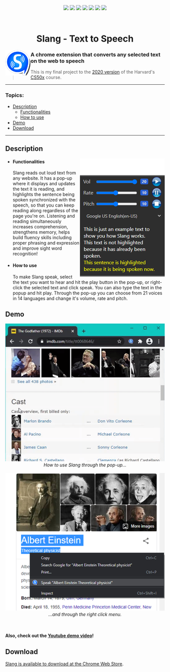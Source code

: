 <p align="center">
  <img src="http://img.shields.io/static/v1?label=Platform&message=Google%20Chrome&color=e37e27&style=for-the-badge&logo=google-chrome&logoColor=e37e27"/>
  <img src="https://img.shields.io/static/v1?label=API&message=Web%20Speech&color=405cdb&style=for-the-badge&logo=mdn-web-docs&logoColor=405cdb"/>
  <img src="https://img.shields.io/static/v1?label=Framework&message=Bootstrap&color=8f42d4&style=for-the-badge&logo=bootstrap&logoColor=8f42d4"/>
  <img src="http://img.shields.io/static/v1?label=Javascript&message=ES6&color=fce10f&style=for-the-badge&logo=javascript&logoColor=fce10f"/>
  <img src="http://img.shields.io/static/v1?label=Version&message=v0.4&color=60e6e1&style=for-the-badge&logo=v&logoColor=60e6e1"/>
  <img src="http://img.shields.io/static/v1?label=Status&message=Available%20to%20download&color=c2e622&style=for-the-badge&logo=checkmarx&logoColor=c2e622"/>
  <img src="http://img.shields.io/static/v1?label=License&message=MIT&color=962930&style=for-the-badge&logo=lospec&logoColor=962930"/>
</p>
<br>

<h1 align="center">Slang - Text to Speech</h1>

<img align="left" src="/images/readme/icon80.png">

### A chrome extension that converts any selected text on the web to speech

> This is my final project to the [2020 version](https://cs50.harvard.edu/x/2020/) of the Harvard's [CS50x](https://cs50.harvard.edu/x/) course.
---

### Topics:
  - [Description](#description)
    - [Functionalities](#functionalities)
    - [How to use](#how-to-use)
  - [Demo](#demo)
  - [Download](#download)

---

## Description
<img align="right" src="/images/readme/popup.png">

  - #### Functionalities
    Slang reads out loud text from any website. It has a pop-up where it displays and updates the text it is reading, and highlights the sentence being spoken synchronized with the speech, so that you can keep reading along regardless of the page you're on. Listening and reading simultaneously increases comprehension, strengthens memory, helps build fluency skills including proper phrasing and expression and improve sight word recognition!

  - #### How to use
    To make Slang speak, select the text you want to hear and hit the play button in the pop-up, or right-click the selected text and click speak. You can also type the text in the popup and hit play.
    Through the pop-up you can choose from 21 voices in 14 languages and change it's volume, rate and pitch.

## Demo

<p align="center">
  <img src="/images/readme/slang-example.gif"><br>
  <em align="center">How to use Slang through the pop-up...</em><br><br>
  <img src="/images/readme/context-menu.jpg"><br>
  <em align="center">...and through the right click menu.</em>
</p><br>


#### Also, check out the [Youtube demo video](https://youtu.be/RYb9BEUVTdY)!

## Download

[Slang is available to download at the Chrome Web Store](https://chrome.google.com/webstore/detail/slang-text-to-speech/enkmbkhkbdiaafkmofbmdahclajelgfh).

